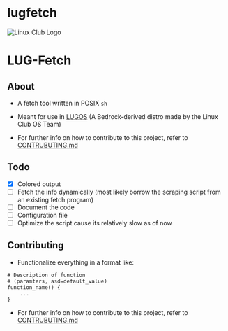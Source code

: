 # lugfetch
<img title="" src="https://i.imgur.com/Kq4ER0L.png" alt="Linux Club Logo" data-align="center">

# LUG-Fetch

## About

- A fetch tool written in POSIX `sh`

- Meant for use in [LUGOS](https://github.com/lugvitc/LUG_custom_distro) (A Bedrock-derived distro made by the Linux Club OS Team)

- For further info on how to contribute to this project, refer to [CONTRUBUTING.md](CONTRIBUTING.md)

## Todo

- [x] Colored output
- [ ] Fetch the info dynamically (most likely borrow the scraping script from an existing fetch program)
- [ ] Document the code
- [ ] Configuration file
- [ ] Optimize the script cause its relatively slow as of now

## Contributing

- Functionalize everything in a format like:
```shell
# Description of function
# (paramters, asd=default_value)
function_name() {
    ...
}
```

- For further info on how to contribute to this project, refer to [CONTRUBUTING.md](CONTRIBUTING.md)
